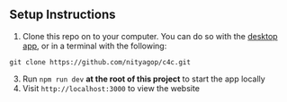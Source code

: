 ## Setup Instructions

1. Clone this repo on to your computer. You can do so with the [desktop app](https://desktop.github.com/), or in a terminal with the following:
```
git clone https://github.com/nityagop/c4c.git
```
3. Run `npm run dev` **at the root of this project** to start the app locally
4. Visit `http://localhost:3000` to view the website

